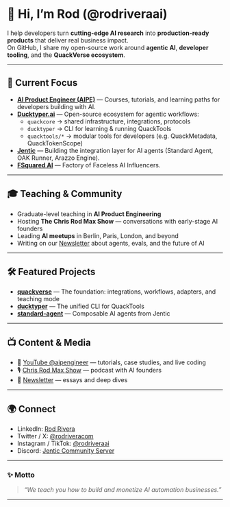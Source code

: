 # 👋 Hi, I’m Rod (@rodriveraai)

I help developers turn **cutting-edge AI research** into **production-ready products** that deliver real business impact.  
On GitHub, I share my open-source work around **agentic AI**, **developer tooling**, and the **QuackVerse ecosystem**.

---

## 🚀 Current Focus

- **[AI Product Engineer (AIPE)](https://aiproduct.engineer)** — Courses, tutorials, and learning paths for developers building with AI.
- **[Ducktyper.ai](https://github.com/ducktyper-ai)** — Open-source ecosystem for agentic workflows:
  - `quackcore` → shared infrastructure, integrations, protocols
  - `ducktyper` → CLI for learning & running QuackTools
  - `quacktools/*` → modular tools for developers (e.g. QuackMetadata, QuackTokenScope)
- **[Jentic](https://jentic.com)** — Building the integration layer for AI agents (Standard Agent, OAK Runner, Arazzo Engine).
- **[FSquared AI](https://f-squared.ai)** — Factory of Faceless AI Influencers.

---

## 🎓 Teaching & Community

- Graduate-level teaching in **AI Product Engineering**  
- Hosting **The Chris Rod Max Show** — conversations with early-stage AI founders  
- Leading **AI meetups** in Berlin, Paris, London, and beyond  
- Writing on our [Newsletter](https://newsletter.aiproduct.engineer) about agents, evals, and the future of AI  

---

## 🛠️ Featured Projects

- **[quackverse](https://github.com/ducktyper-ai/quackverse)** — The foundation: integrations, workflows, adapters, and teaching mode
- **[ducktyper](https://github.com/ducktyper-ai/ducktyper)** — The unified CLI for QuackTools
- **[standard-agent](https://github.com/jentic/standard-agent)** — Composable AI agents from Jentic

---

## 📺 Content & Media

- 🎥 [YouTube @aipengineer](https://www.youtube.com/@aipengineer) — tutorials, case studies, and live coding  
- 🎙 [Chris Rod Max Show](https://www.youtube.com/@chrisrodmax) — podcast with AI founders  
- 📰 [Newsletter](https://newsletter.aiproduct.engineer) — essays and deep dives  

---

## 🌍 Connect

- LinkedIn: [Rod Rivera](https://www.linkedin.com/in/rodriveraai/)  
- Twitter / X: [@rodriveracom](https://x.com/rodriveraai)  
- Instagram / TikTok: [@rodriveraai](https://www.instagram.com/rodriveraai)  
- Discord: [Jentic Community Server](https://discord.gg/TdbWXZsUSm)  

---

### ✨ Motto
> *“We teach you how to build and monetize AI automation businesses.”*

---
